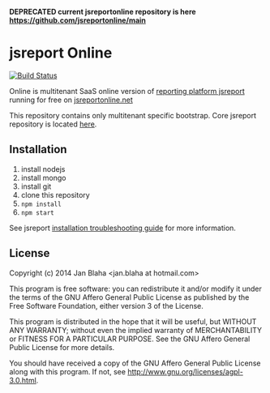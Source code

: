**DEPRECATED current jsreportonline repository is here https://github.com/jsreportonline/main**

jsreport Online
==========
[![Build Status](https://travis-ci.org/jsreport/online.png?branch=master)](https://travis-ci.org/jsreport/online)

Online is multitenant SaaS online version of [reporting platform jsreport](http://jsreport.net) running for free on [jsreportonline.net](http://jsreportonline.net)

This repository contains only multitenant specific bootstrap. Core jsreport repository is located [here](https://github.com/jsreport/jsreport).

## Installation

1. install nodejs
2. install mongo
3. install git
4. clone this repository
5. `npm install`
6. `npm start`

See jsreport [installation troubleshooting guide](https://github.com/jsreport/docs/tree/master/installation) for more information.

## License 

Copyright (c) 2014 Jan Blaha &lt;jan.blaha at hotmail.com&gt;

This program is free software: you can redistribute it and/or modify
it under the terms of the GNU Affero General Public License as
published by the Free Software Foundation, either version 3 of the
License.

This program is distributed in the hope that it will be useful,
but WITHOUT ANY WARRANTY; without even the implied warranty of
MERCHANTABILITY or FITNESS FOR A PARTICULAR PURPOSE. See the
GNU Affero General Public License for more details.

You should have received a copy of the GNU Affero General Public License
along with this program. If not, see http://www.gnu.org/licenses/agpl-3.0.html.
